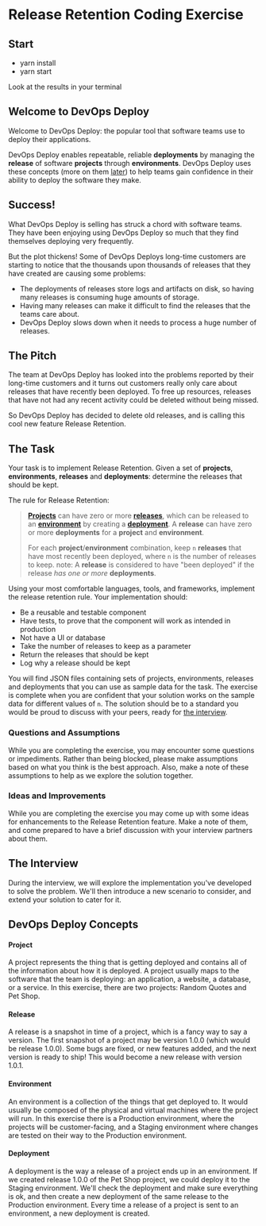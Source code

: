 # Release Retention Coding Exercise

## Start

- yarn install
- yarn start

Look at the results in your terminal

## Welcome to DevOps Deploy

Welcome to DevOps Deploy: the popular tool that software teams use to deploy their applications.

DevOps Deploy enables repeatable, reliable **deployments** by managing the **release** of software **projects** through **environments**. DevOps Deploy uses these concepts (more on them [later](#devops-deploy-concepts)) to help teams gain confidence in their ability to deploy the software they make.

## Success!

What DevOps Deploy is selling has struck a chord with software teams. They have been enjoying using DevOps Deploy so much that they find themselves deploying very frequently.

But the plot thickens! Some of DevOps Deploys long-time customers are starting to notice that the thousands upon thousands of releases that they have created are causing some problems:

- The deployments of releases store logs and artifacts on disk, so having many releases is consuming huge amounts of storage.
- Having many releases can make it difficult to find the releases that the teams care about.
- DevOps Deploy slows down when it needs to process a huge number of releases.

## The Pitch

The team at DevOps Deploy has looked into the problems reported by their long-time customers and it turns out customers really only care about releases that have recently been deployed. To free up resources, releases that have not had any recent activity could be deleted without being missed.

So DevOps Deploy has decided to delete old releases, and is calling this cool new feature Release Retention.

## The Task

Your task is to implement Release Retention. Given a set of **projects**, **environments**, **releases** and **deployments**: determine the releases that should be kept.

The rule for Release Retention:

> [**Projects**](#project) can have zero or more [**releases**](#release), which can be released to an [**environment**](#environment) by creating a [**deployment**](#deployment). A **release** can have zero or more **deployments** for a **project** and **environment**.
>
> For each **project**/**environment** combination, keep `n` **releases** that have most recently been deployed, where `n` is the number of releases to keep.
> note: A **release** is considered to have "been deployed" if the release _has one or more_ **deployments**.

Using your most comfortable languages, tools, and frameworks, implement the release retention rule. Your implementation should:

- Be a reusable and testable component
- Have tests, to prove that the component will work as intended in production
- Not have a UI or database
- Take the number of releases to keep as a parameter
- Return the releases that should be kept
- Log why a release should be kept

You will find JSON files containing sets of projects, environments, releases and deployments that you can use as sample data for the task. The exercise is complete when you are confident that your solution works on the sample data for different values of `n`. The solution should be to a standard you would be proud to discuss with your peers, ready for [the interview](#the-interview).

### Questions and Assumptions

While you are completing the exercise, you may encounter some questions or impediments. Rather than being blocked, please make assumptions based on what you think is the best approach. Also, make a note of these assumptions to help as we explore the solution together.

### Ideas and Improvements

While you are completing the exercise you may come up with some ideas for enhancements to the Release Retention feature. Make a note of them, and come prepared to have a brief discussion with your interview partners about them.

## The Interview

During the interview, we will explore the implementation you've developed to solve the problem. We'll then introduce a new scenario to consider, and extend your solution to cater for it.

## DevOps Deploy Concepts

#### Project

A project represents the thing that is getting deployed and contains all of the information about how it is deployed. A project usually maps to the software that the team is deploying: an application, a website, a database, or a service. In this exercise, there are two projects: Random Quotes and Pet Shop.

#### Release

A release is a snapshot in time of a project, which is a fancy way to say a version. The first snapshot of a project may be version 1.0.0 (which would be release 1.0.0). Some bugs are fixed, or new features added, and the next version is ready to ship! This would become a new release with version 1.0.1.

#### Environment

An environment is a collection of the things that get deployed to. It would usually be composed of the physical and virtual machines where the project will run. In this exercise there is a Production environment, where the projects will be customer-facing, and a Staging environment where changes are tested on their way to the Production environment.

#### Deployment

A deployment is the way a release of a project ends up in an environment. If we created release 1.0.0 of the Pet Shop project, we could deploy it to the Staging environment. We'll check the deployment and make sure everything is ok, and then create a new deployment of the same release to the Production environment. Every time a release of a project is sent to an environment, a new deployment is created.
